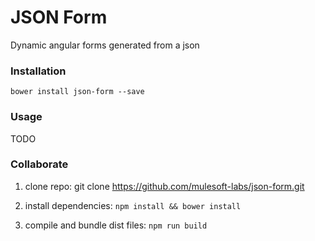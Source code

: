 # JSON Form
Dynamic angular forms generated from a json

### Installation

`bower install json-form --save`

### Usage

TODO

### Collaborate

1) clone repo: git clone https://github.com/mulesoft-labs/json-form.git

2) install dependencies: `npm install && bower install`

3) compile and bundle dist files: `npm run build`

